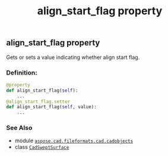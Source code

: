 ﻿---
title: align_start_flag property
second_title: Aspose.CAD for Python via .NET API References
description: 
type: docs
weight: 50
url: /aspose.cad.fileformats.cad.cadobjects/cadsweptsurface/align_start_flag/
is_root: false
---

## align_start_flag property


Gets or sets a value indicating whether align start flag.
### Definition:
```python
@property
def align_start_flag(self):
    ...
@align_start_flag.setter
def align_start_flag(self, value):
    ...
```

### See Also
* module [`aspose.cad.fileformats.cad.cadobjects`](../../)
* class [`CadSweptSurface`](/cad/python-net/aspose.cad.fileformats.cad.cadobjects/cadsweptsurface)
